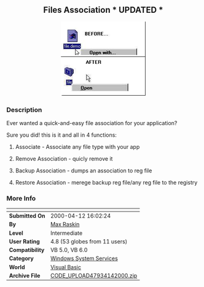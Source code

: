 ﻿<div align="center">

## Files Association \* UPDATED \*

<img src="PIC20004865665880.jpg">
</div>

### Description

Ever wanted a quick-and-easy file association for your application?

Sure you did! this is it and all in 4 functions:

1. Associate - Associate any file type with your app

2. Remove Association - quicly remove it

3. Backup Association - dumps an association to reg file

4. Restore Association - merege backup reg file/any reg file to the registry
 
### More Info
 


<span>             |<span>
---                |---
**Submitted On**   |2000-04-12 16:02:24
**By**             |[Max Raskin](https://github.com/Planet-Source-Code/PSCIndex/blob/master/ByAuthor/max-raskin.md)
**Level**          |Intermediate
**User Rating**    |4.8 (53 globes from 11 users)
**Compatibility**  |VB 5\.0, VB 6\.0
**Category**       |[Windows System Services](https://github.com/Planet-Source-Code/PSCIndex/blob/master/ByCategory/windows-system-services__1-35.md)
**World**          |[Visual Basic](https://github.com/Planet-Source-Code/PSCIndex/blob/master/ByWorld/visual-basic.md)
**Archive File**   |[CODE\_UPLOAD47934142000\.zip](https://github.com/Planet-Source-Code/max-raskin-files-association-updated__1-7108/archive/master.zip)








